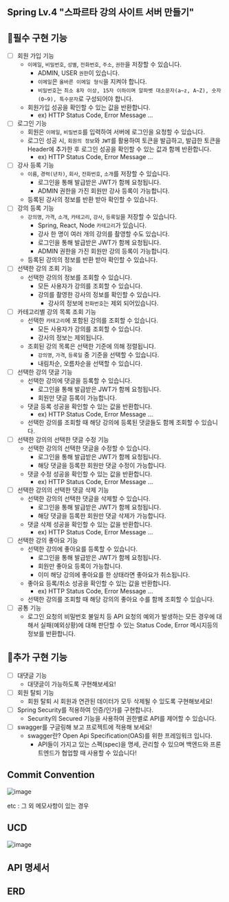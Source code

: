 Spring Lv.4 "스파르타 강의 사이트 서버 만들기"
-----

🐥필수 구현 기능
-----
- [ ]  회원 가입 기능
    - `이메일`, `비밀번호`, `성별`, `전화번호`, `주소`, `권한`을 저장할 수 있습니다.
        - ADMIN, USER `권한`이 있습니다.
        - `이메일`은  `올바른 이메일 형식`을 지켜야 합니다.
        - `비밀번호`는  `최소 8자 이상, 15자 이하이며 알파벳 대소문자(a~z, A~Z), 숫자(0~9), 특수문자`로 구성되어야 합니다.
    - 회원가입 성공을 확인할 수 있는 값을 반환합니다.
        - ex) HTTP Status Code, Error Message …
- [ ]  로그인 기능
    - 회원은 `이메일`, `비밀번호`를 입력하여 서버에 로그인을 요청할 수 있습니다.
    - 로그인 성공 시, `회원의 정보`와 `JWT`를 활용하여 토큰을 발급하고,
    발급한 토큰을 Header에 추가한 후 로그인 성공을 확인할 수 있는 값과 함께 반환합니다.
        - ex) HTTP Status Code, Error Message …
- [ ]  강사 등록 기능
    - `이름`, `경력(년차)`, `회사`, `전화번호`, `소개`를 저장할 수 있습니다.
        - 로그인을 통해 발급받은 JWT가 함께 요청됩니다.
        - ADMIN 권한을 가진 회원만 강사 등록이 가능합니다.
    - 등록된 강사의 정보를 반환 받아 확인할 수 있습니다.
- [ ]  강의 등록 기능
    - `강의명`, `가격`, `소개`, `카테고리`, `강사`, `등록일`을 저장할 수 있습니다.
        - Spring, React, Node `카테고리`가 있습니다.
        - 강사 한 명이 여러 개의 강의를 촬영할 수도 있습니다.
        - 로그인을 통해 발급받은 JWT가 함께 요청됩니다.
        - ADMIN 권한을 가진 회원만 강의 등록이 가능합니다.
    - 등록된 강의의 정보를 반환 받아 확인할 수 있습니다.
- [ ]  선택한 강의 조회 기능
    - 선택한 강의의 정보를 조회할 수 있습니다.
        - 모든 사용자가 강의를 조회할 수 있습니다.
        - 강의를 촬영한 강사의 정보를 확인할 수 있습니다.
            - 강사의 정보에 `전화번호`는 제외 되어있습니다.
- [ ]  카테고리별 강의 목록 조회 기능
    - 선택한 `카테고리`에 포함된 강의를 조회할 수 있습니다.
        - 모든 사용자가 강의를 조회할 수 있습니다.
        - 강사의 정보는 제외됩니다.
    - 조회된 강의 목록은 선택한 기준에 의해 정렬됩니다.
        - `강의명`, `가격`, `등록일` 중 기준을 선택할 수 있습니다.
        - 내림차순, 오름차순을 선택할 수 있습니다.
- [ ]  선택한 강의 댓글 기능
    - 선택한 강의에 댓글을 등록할 수 있습니다.
        - 로그인을 통해 발급받은 JWT가 함께 요청됩니다.
        - 회원만 댓글 등록이 가능합니다.
    - 댓글 등록 성공을 확인할 수 있는 값을 반환합니다.
        - ex) HTTP Status Code, Error Message …
    - 선택한 강의를 조회할 때 해당 강의에 등록된 댓글들도 함께 조회할 수 있습니다.
- [ ]  선택한 강의의 선택한 댓글 수정 기능
    - 선택한 강의의 선택한 댓글을 수정할 수 있습니다.
        - 로그인을 통해 발급받은 JWT가 함께 요청됩니다.
        - 해당 댓글을 등록한 회원만 댓글 수정이 가능합니다.
    - 댓글 수정 성공을 확인할 수 있는 값을 반환합니다.
        - ex) HTTP Status Code, Error Message …
- [ ]  선택한 강의의 선택한 댓글 삭제 기능
    - 선택한 강의의 선택한 댓글을 삭제할 수 있습니다.
        - 로그인을 통해 발급받은 JWT가 함께 요청됩니다.
        - 해당 댓글을 등록한 회원만 댓글 삭제가 가능합니다.
    - 댓글 삭제 성공을 확인할 수 있는 값을 반환합니다.
        - ex) HTTP Status Code, Error Message …
- [ ]  선택한 강의 좋아요 기능
    - 선택한 강의에 좋아요를 등록할 수 있습니다.
        - 로그인을 통해 발급받은 JWT가 함께 요청됩니다.
        - 회원만 좋아요 등록이 가능합니다.
        - 이미 해당 강의에 좋아요를 한 상태라면 좋아요가 취소됩니다.
    - 좋아요 등록/취소 성공을 확인할 수 있는 값을 반환합니다.
        - ex) HTTP Status Code, Error Message …
    - 선택한 강의를 조회할 때 해당 강의의 좋아요 수를 함께 조회할 수 있습니다.
- [ ]  공통 기능
    - 로그인 요청의 비밀번호 불일치 등 API 요청의 예외가 발생하는 모든 경우에 대해서 실패(예외상황)에 대해 판단할 수 있는 Status Code, Error 메시지등의 정보를 반환합니다.
     
 🐥추가 구현 기능
-----
- [ ]  대댓글 기능
    - 대댓글이 가능하도록 구현해보세요!
- [ ]  회원 탈퇴 기능
    - 회원 탈퇴 시 회원과 연관된 데이터가 모두 삭제될 수 있도록 구현해보세요!
- [ ]  Spring Security를 적용하여 인증/인가를 구현합니다.
    - Security의 Secured 기능을 사용하여 권한별로 API를 제어할 수 있습니다.
- [ ]  swagger를 구글링해 보고 프로젝트에 적용해 보세요!
    - swagger란? Open Api Specification(OAS)를 위한 프레임워크 입니다.
        - API들이 가지고 있는 스펙(spec)을 명세, 관리할 수 있으며 백엔드와 프론트엔드가 협업할 때 사용할 수 있습니다!
     
          
 Commit Convention
 -----
 
![image](https://github.com/yuha00e/hh99-spring-lv4/assets/157124813/f9f7c299-fb30-473e-801d-3392396f9e4d)
 
 etc : 그 외 메모사항이 있는 경우

 UCD
 -----
![image](https://github.com/yuha00e/hh99-spring-lv4/assets/148833676/54a1b41e-7257-41b0-a09d-7687406d5c71)

 
 API 명세서
 -----


ERD
-----

